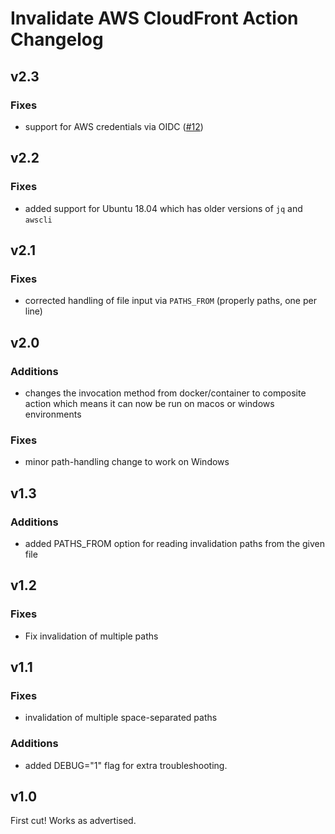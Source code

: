 # Invalidate AWS CloudFront Action Changelog

## v2.3

### Fixes

- support for AWS credentials via OIDC ([#12](https://github.com/chetan/invalidate-cloudfront-action/issues/12))

## v2.2

### Fixes

- added support for Ubuntu 18.04 which has older versions of `jq` and `awscli`

## v2.1

### Fixes

- corrected handling of file input via `PATHS_FROM` (properly paths, one per
  line)

## v2.0

### Additions

- changes the invocation method from docker/container to composite action which
  means it can now be run on macos or windows environments

### Fixes

- minor path-handling change to work on Windows

## v1.3

### Additions

- added PATHS_FROM option for reading invalidation paths from the given file

## v1.2

### Fixes

- Fix invalidation of multiple paths

## v1.1

### Fixes

- invalidation of multiple space-separated paths

### Additions

- added DEBUG="1" flag for extra troubleshooting.

## v1.0

First cut! Works as advertised.
